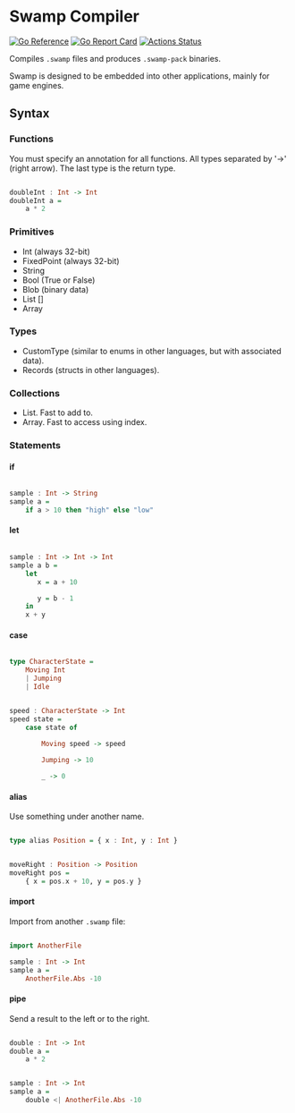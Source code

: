 # Swamp Compiler

[![Go Reference](https://pkg.go.dev/badge/github.com/swamp/compiler.svg)](https://pkg.go.dev/github.com/swamp/compiler)
[![Go Report Card](https://goreportcard.com/badge/github.com/swamp/compiler)](https://goreportcard.com/report/github.com/swamp/compiler)
[![Actions Status](https://github.com/swamp/compiler/workflows/Go/badge.svg)](https://github.com/swamp/compiler/actions)

Compiles `.swamp` files and produces `.swamp-pack` binaries.

Swamp is designed to be embedded into other applications, mainly for game engines.


## Syntax

### Functions

You must specify an annotation for all functions. All types separated by '->' (right arrow). The last type is the return type.

```haskell

doubleInt : Int -> Int
doubleInt a =
    a * 2

```

### Primitives

* Int (always 32-bit)
* FixedPoint (always 32-bit)
* String
* Bool (True or False)
* Blob (binary data)
* List []
* Array

### Types

* CustomType (similar to enums in other languages, but with associated data).
* Records (structs in other languages).

### Collections

* List. Fast to add to.
* Array. Fast to access using index.


### Statements

#### if

```haskell

sample : Int -> String
sample a =
    if a > 10 then "high" else "low"

```

#### let

```haskell

sample : Int -> Int -> Int
sample a b =
    let
       x = a + 10

       y = b - 1
    in
    x + y

```


#### case


```haskell

type CharacterState =
    Moving Int
    | Jumping
    | Idle


speed : CharacterState -> Int
speed state =
    case state of
       
        Moving speed -> speed

        Jumping -> 10

        _ -> 0
```

#### alias

Use something under another name.

```haskell

type alias Position = { x : Int, y : Int }


moveRight : Position -> Position
moveRight pos =
    { x = pos.x + 10, y = pos.y }

```

#### import

Import from another `.swamp` file:

```haskell

import AnotherFile

sample : Int -> Int
sample a =
    AnotherFile.Abs -10

```

#### pipe

Send a result to the left or to the right.


```haskell

double : Int -> Int
double a =
    a * 2


sample : Int -> Int
sample a =
    double <| AnotherFile.Abs -10

```
